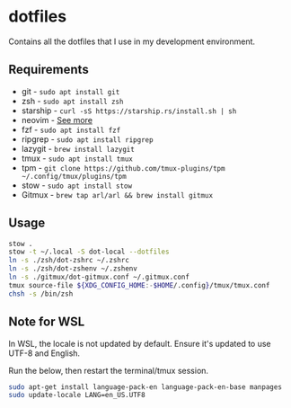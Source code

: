 # dotfiles

Contains all the dotfiles that I use in my development environment.

## Requirements

- git - `sudo apt install git`
- zsh - `sudo apt install zsh`
- starship - `curl -sS https://starship.rs/install.sh | sh `
- neovim - [See more](https://github.com/neovim/neovim/blob/master/INSTALL.md)
- fzf - `sudo apt install fzf`
- ripgrep - `sudo apt install ripgrep`
- lazygit - `brew install lazygit`
- tmux - `sudo apt install tmux`
- tpm - `git clone https://github.com/tmux-plugins/tpm ~/.config/tmux/plugins/tpm `
- stow - `sudo apt install stow`
- Gitmux - `brew tap arl/arl && brew install gitmux`

## Usage

```sh
stow .
stow -t ~/.local -S dot-local --dotfiles
ln -s ./zsh/dot-zshrc ~/.zshrc
ln -s ./zsh/dot-zshenv ~/.zshenv
ln -s ./gitmux/dot-gitmux.conf ~/.gitmux.conf
tmux source-file ${XDG_CONFIG_HOME:-$HOME/.config}/tmux/tmux.conf
chsh -s /bin/zsh
```

## Note for WSL

In WSL, the locale is not updated by default. Ensure it's updated to use UTF-8 and English.

Run the below, then restart the terminal/tmux session.

```sh
sudo apt-get install language-pack-en language-pack-en-base manpages
sudo update-locale LANG=en_US.UTF8
```
